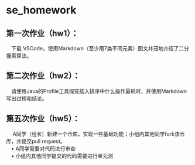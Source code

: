 # se_homework
## 第一次作业（hw1）：   
&ensp;&ensp;下载 VSCode，使用Markdown（至少用7类不同元素）图文并茂地介绍了二分搜索算法。
    
## 第二次作业（hw2）：
&ensp;&ensp;请使用Java的Profile工具探究插入排序中什么操作最耗时，并使用Markdown写出过程和结论。    
  
## 第五次作业（hw5）：
&ensp;&ensp; A同学（组长）新建一个仓库，实现一些基础功能；小组内其他同学fork该仓库，并提交pull request。    
&ensp;&ensp;• A同学需要对代码进行审查    
&ensp;&ensp;• 小组内其他同学提交的代码需要进行单元测    
